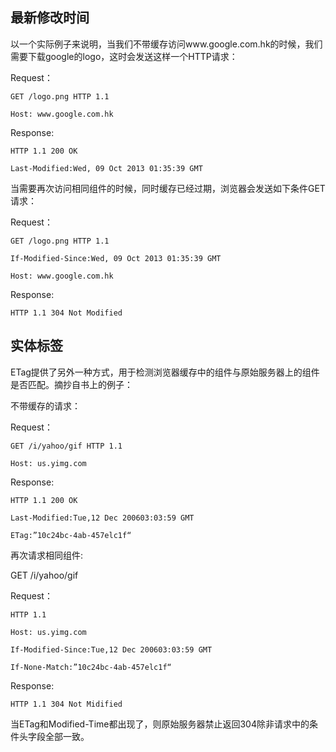## 最新修改时间
以一个实际例子来说明，当我们不带缓存访问www.google.com.hk的时候，我们需要下载google的logo，这时会发送这样一个HTTP请求：

Request：
```
GET /logo.png HTTP 1.1

Host: www.google.com.hk
```

Response:
```
HTTP 1.1 200 OK

Last-Modified:Wed, 09 Oct 2013 01:35:39 GMT
```
当需要再次访问相同组件的时候，同时缓存已经过期，浏览器会发送如下条件GET请求：

Request：
```
GET /logo.png HTTP 1.1

If-Modified-Since:Wed, 09 Oct 2013 01:35:39 GMT

Host: www.google.com.hk
```

Response:
```
HTTP 1.1 304 Not Modified
```

## 实体标签

ETag提供了另外一种方式，用于检测浏览器缓存中的组件与原始服务器上的组件是否匹配。摘抄自书上的例子：

不带缓存的请求：

Request：
```
GET /i/yahoo/gif HTTP 1.1

Host: us.yimg.com
```
Response:
```
HTTP 1.1 200 OK

Last-Modified:Tue,12 Dec 200603:03:59 GMT

ETag:”10c24bc-4ab-457elc1f“
```
再次请求相同组件:

GET /i/yahoo/gif 

Request：
```
HTTP 1.1

Host: us.yimg.com

If-Modified-Since:Tue,12 Dec 200603:03:59 GMT

If-None-Match:”10c24bc-4ab-457elc1f“
```

Response:
```
HTTP 1.1 304 Not Midified
```
当ETag和Modified-Time都出现了，则原始服务器禁止返回304除非请求中的条件头字段全部一致。